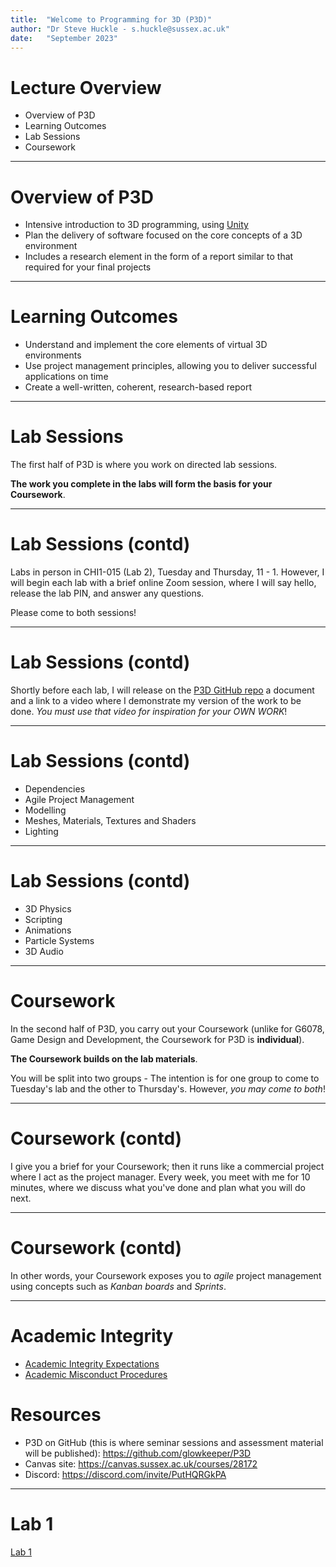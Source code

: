 ```yaml
---
title:  "Welcome to Programming for 3D (P3D)"
author: "Dr Steve Huckle - s.huckle@sussex.ac.uk"
date:   "September 2023"
---
```


# Lecture Overview

+ Overview of P3D
+ Learning Outcomes
+ Lab Sessions
+ Coursework

- - -

# Overview of P3D

+ Intensive introduction to 3D programming, using [Unity](https://unity.com/)
+ Plan the delivery of software focused on the core concepts of a 3D environment
+ Includes a research element in the form of a report similar to that required for your final projects

- - -

# Learning Outcomes

+ Understand and implement the core elements of virtual 3D environments
+ Use project management principles, allowing you to deliver successful applications on time
+ Create a well-written, coherent, research-based report

- - -

# Lab Sessions

The first half of P3D is where you work on directed lab sessions.

**The work you complete in the labs will form the basis for your Coursework**.

- - -

# Lab Sessions (contd)

Labs in person in CHI1-015 (Lab 2), Tuesday and Thursday, 11 - 1. However, I will begin each lab with a brief online Zoom session, where I will say hello, release the lab PIN, and answer any questions.

Please come to both sessions!

- - -

# Lab Sessions (contd)

Shortly before each lab, I will release on the [P3D GitHub repo](https://github.com/glowkeeper/P3D) a document and a link to a video where I demonstrate my version of the work to be done. _You must use that video for inspiration for your OWN WORK_!

- - -

# Lab Sessions (contd)

+ Dependencies
+ Agile Project Management
+ Modelling
+ Meshes, Materials, Textures and Shaders
+ Lighting

- - -

# Lab Sessions (contd)

+ 3D Physics
+ Scripting
+ Animations
+ Particle Systems
+ 3D Audio

- - -

# Coursework

In the second half of P3D, you carry out your Coursework (unlike for G6078, Game Design and Development, the Coursework for P3D is **individual**).

**The Coursework builds on the lab materials**.

You will be split into two groups - The intention is for one group to come to Tuesday's lab and the other to Thursday's. However, _you may come to both_!

- - -

# Coursework (contd)

I give you a brief for your Coursework; then it runs like a commercial project where I act as the project manager. Every week, you meet with me for 10 minutes, where we discuss what you've done and plan what you will do next.

- - -

# Coursework (contd)

In other words, your Coursework exposes you to _agile_ project management using concepts such as _Kanban boards_ and _Sprints_.

- - -

# Academic Integrity

+ [Academic Integrity Expectations](https://www.sussex.ac.uk/skills-hub/referencing-and-academic-integrity#main)
+ [Academic Misconduct Procedures](https://student.sussex.ac.uk/complaints/against-you/misconduct)

# Resources

+ P3D on GitHub (this is where seminar sessions and assessment material will be published): https://github.com/glowkeeper/P3D
+ Canvas site: https://canvas.sussex.ac.uk/courses/28172
+ Discord: https://discord.com/invite/PutHQRGkPA

- - -

# Lab 1

[Lab 1](https://github.com/glowkeeper/Programmingfor3D/blob/main/docs/labs/week1Session1.md)
